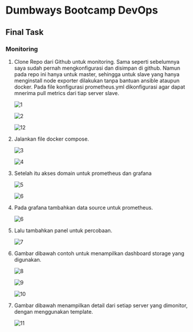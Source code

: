 # Dumbways Bootcamp DevOps
## Final Task

### Monitoring

1. Clone Repo dari Github untuk monitoring. Sama seperti sebelumnya saya sudah pernah mengkonfigurasi dan disimpan di github. Namun pada repo ini hanya untuk master, sehingga untuk slave yang hanya menginstall node exporter dilakukan tanpa bantuan ansible ataupun docker. Pada file konfigurasi prometheus.yml dikonfigurasi agar dapat mnerima pull metrics dari tiap server slave.
   
   ![1](/FinalTask/MONITORING/IMG/1.png)

   ![2](/FinalTask/MONITORING/IMG/2.png)

   ![12](/FinalTask/MONITORING/IMG/12.png)

2. Jalankan file docker compose.
   
   ![3](/FinalTask/MONITORING/IMG/3.png)

   ![4](/FinalTask/MONITORING/IMG/4.png)

3. Setelah itu akses domain untuk prometheus dan grafana
   
   ![5](/FinalTask/MONITORING/IMG/5.png)

   ![6](/FinalTask/MONITORING/IMG/6.png)

4. Pada grafana tambahkan data source untuk prometheus.
   
   ![6](/FinalTask/MONITORING/IMG/6.png)

5. Lalu tambahkan panel untuk percobaan.
   
   ![7](/FinalTask/MONITORING/IMG/7.png)

6. Gambar dibawah contoh untuk menampilkan dashboard storage yang digunakan.
   
   ![8](/FinalTask/MONITORING/IMG/8.png)

   ![9](/FinalTask/MONITORING/IMG/9.png)

   ![10](/FinalTask/MONITORING/IMG/10.png)

7. Gambar dibawah menampilkan detail dari setiap server yang dimonitor, dengan menggunakan template.
   
   ![11](/FinalTask/MONITORING/IMG/11.png)
